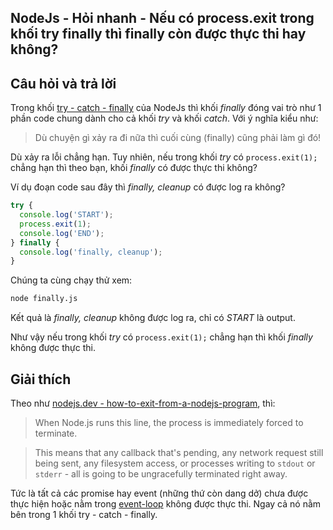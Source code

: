 ## NodeJs - Hỏi nhanh - Nếu có process.exit trong khối try finally thì finally còn được thực thi hay không?

## Câu hỏi và trả lời

Trong khối [try - catch - finally](https://developer.mozilla.org/en-US/docs/Web/JavaScript/Reference/Statements/try...catch#syntax) của NodeJs thì khối *finally* đóng vai trò như 1 phần code chung dành cho cả khối *try* và khối *catch*. Với ý nghĩa kiểu như:

> Dù chuyện gì xảy ra đi nữa thì cuối cùng (finally) cũng phải làm gì đó!

Dù xảy ra lỗi chẳng hạn. Tuy nhiên, nếu trong khối *try* có `process.exit(1);` chẳng hạn thì theo bạn, khối *finally* có được thực thi không?

Ví dụ đoạn code sau đây thì *finally, cleanup* có được log ra không?

```js
try {
  console.log('START');
  process.exit(1);
  console.log('END');
} finally {
  console.log('finally, cleanup');
}
```

Chúng ta cùng chạy thử xem:

```sh
node finally.js
```

Kết quả là *finally, cleanup* không được log ra, chỉ có *START* là output.

Như vậy nếu trong khối *try* có `process.exit(1);` chẳng hạn thì khối *finally* không được thực thi.

## Giải thích

Theo như [nodejs.dev - how-to-exit-from-a-nodejs-program](https://nodejs.dev/learn/how-to-exit-from-a-nodejs-program), thì:

> When Node.js runs this line, the process is immediately forced to terminate.

> This means that any callback that's pending, any network request still being sent, any filesystem access, or processes writing to  `stdout`  or  `stderr`  - all is going to be ungracefully terminated right away.

Tức là tất cả các promise hay event (những thứ còn dang dở) chưa được thực hiện hoặc nằm trong [event-loop](https://nodejs.org/en/docs/guides/event-loop-timers-and-nexttick/#event-loop-explained) không được thực thi. Ngay cả nó nằm bên trong 1 khối try - catch - finally.
